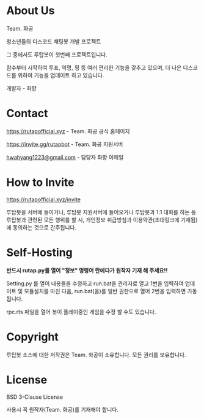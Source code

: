 # About Us

Team. 화공

청소년들의 디스코드 채팅봇 개발 프로젝트

그 중에서도 루탑봇이 첫번째 프로젝트입니다.

잠수부터 시작하여 투표, 익명, 핑 등 여러 편리한 기능을 갖추고 있으며, 더 나은 디스코드를 위하여 기능을 업데이트 하고 있습니다.

개발자 - 화향

# Contact

https://rutapofficial.xyz - Team. 화공 공식 홈페이지

https://invite.gg/rutapbot - Team. 화공 지원서버

hwahyang1223@gmail.com - 담당자 화향 이메일

# How to Invite

https://rutapofficial.xyz/invite

루탑봇을 서버에 들이거나, 루탑봇 지원서버에 들어오거나 루탑봇과 1:1 대화를 하는 등 루탑봇과 관련된 모든 행위를 할 시, 개인정보 취급방침과 이용약관(초대링크에 기재됨)에 동의하는 것으로 간주됩니다.

# Self-Hosting

**반드시 rutap.py를 열어 "정보" 명령어 란에다가 원작자 기재 해 주세요!!**

Setting.py 를 열어 내용들을 수정하고 run.bat을 관리자로 열고 1번을 입력하여 업데이트 및 모듈설치를 마친 다음, run.bat(을)를 일반 권한으로 열어 2번을 입력하면 가동됩니다.

rpc.rts 파일을 열어 봇이 플레이중인 게임을 수정 할 수도 있습니다.

# Copyright

루탑봇 소스에 대한 저작권은 Team. 화공이 소유합니다. 모든 권리를 보유합니다.

# License

BSD 3-Clause License

사용시 꼭 원작자(Team. 화공)를 기재해야 합니다.
